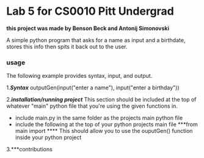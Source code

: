 # Lab 5 for CS0010 Pitt Undergrad
**this project was made by Benson Beck and Antonij Simonovski**

A simple python program that asks for a name as input and a birthdate, stores this info then spits it back out to the user.

### usage ###
The following example provides syntax, input, and output.

1.***Syntax***
outputGen(input("enter a name"), input("enter a birthday"))

2.***installation/running project***
This section should be included at the top of whatever "main" python file that you're using the given functions in.
- include main.py in the same folder as the projects main python file
- include the following at the top of your python projects main file ***from main import ****
This should allow you to use the ouputGen() function inside your python project

3.***contributions
